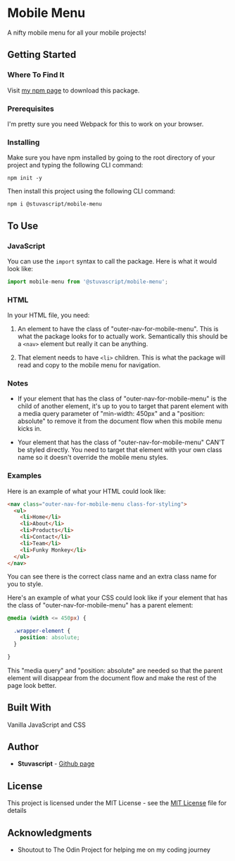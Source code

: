 # Mobile Menu

A nifty mobile menu for all your mobile projects!

## Getting Started

### Where To Find It

Visit [my npm page](https://www.npmjs.com/package/@stuvascript/mobile-menu) to download this package.

### Prerequisites

I'm pretty sure you need Webpack for this to work on your browser.

### Installing

Make sure you have npm installed by going to the root directory of your project and typing the following CLI command:

```
npm init -y
```

Then install this project using the following CLI command:

```
npm i @stuvascript/mobile-menu
```

## To Use

### JavaScript

You can use the `import` syntax to call the package. Here is what it would look like:

```Javascript
import mobile-menu from '@stuvascript/mobile-menu';
```

### HTML

In your HTML file, you need:

1. An element to have the class of "outer-nav-for-mobile-menu". This is what the package looks for to actually work. Semantically this should be a `<nav>` element but really it can be anything.

2. That element needs to have `<li>` children. This is what the package will read and copy to the mobile menu for navigation.

### Notes

- If your element that has the class of "outer-nav-for-mobile-menu" is the child of another element, it's up to you to target that parent element with a media query parameter of "min-width: 450px" and a "position: absolute" to remove it from the document flow when this mobile menu kicks in.

- Your element that has the class of "outer-nav-for-mobile-menu" CAN'T be styled directly. You need to target that element with your own class name so it doesn't override the mobile menu styles.

### Examples

Here is an example of what your HTML could look like:

```HTML
<nav class="outer-nav-for-mobile-menu class-for-styling">
  <ul>
    <li>Home</li>
    <li>About</li>
    <li>Products</li>
    <li>Contact</li>
    <li>Team</li>
    <li>Funky Monkey</li>
  </ul>
</nav>
```

You can see there is the correct class name and an extra class name for you to style.

Here's an example of what your CSS could look like if your element that has the class of "outer-nav-for-mobile-menu" has a parent element:

```CSS
@media (width <= 450px) {

  .wrapper-element {
    position: absolute;
  }

}
```

This "media query" and "position: absolute" are needed so that the parent element will disappear from the document flow and make the rest of the page look better.

## Built With

Vanilla JavaScript and CSS

## Author

- **Stuvascript** - [Github page](https://github.com/StuvaScript)

## License

This project is licensed under the MIT License - see the [MIT License](https://choosealicense.com/licenses/mit/) file for details

## Acknowledgments

- Shoutout to The Odin Project for helping me on my coding journey
